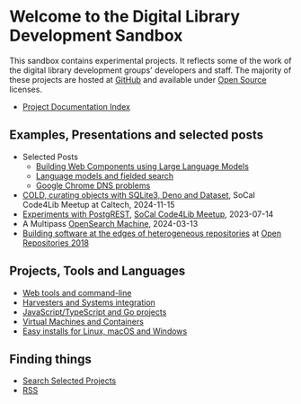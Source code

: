 
# Welcome to the Digital Library Development Sandbox

This sandbox contains experimental projects. It reflects some of the work of the digital library development groups' developers and staff.  The majority of these projects are hosted at [GitHub](https://github.com/caltechlibrary") and available under [Open Source](https://en.wikipedia.org/wiki/Open_source) licenses.

- [Project Documentation Index](project_index.md "List all GitHub repositories with 'pages' enabled")

## Examples, Presentations and selected posts

- Selected Posts
    - [Building Web Components using Large Language Models](posts/2025/03/13/Building_Web_Components_using_LLM.md)
    - [Language models and fielded search](posts/2025/04/11/language_models_and_fielded_search.md)
    - [Google Chrome DNS problems](posts/2025/04/01/Google_Chrome_DNS_problems.md)
- [COLD, curating objects with SQLite3, Deno and Dataset](https://caltechlibrary.github.io/cold/presentations/presentation1.html), SoCal Code4Lib Meetup at Caltech, 2024-11-15
- [Experiments with PostgREST](https://caltechlibrary.github.io/newt/presentation), [SoCal Code4Lib Meetup](https://www.meetup.com/code4lib-socal/events/293314880/), 2023-07-14
- A Multipass [OpenSearch Machine](https://caltechlibrary.github.io/opensearch-machine), 2024-03-13
- [Building software at the edges of heterogeneous repositories](https://caltechlibrary.github.io/or2018-building-at-the-edges/) at [Open Repositories 2018](http://www.or2018.net/)

## Projects, Tools and Languages

- [Web tools and command-line](web-and-cli-tools.md)
- [Harvesters and Systems integration](harvesters-and-system-integration.md)
- [JavaScript/TypeScript and Go projects](languages-and-tooling.md)
- [Virtual Machines and Containers](virtual-machines-and-containers.md)
- [Easy installs for Linux, macOS and Windows](installers.md "Easy install instructions for Linux, macOS and Windows for our Go based tools")

## Finding things

- [Search Selected Projects](search.md)
- [RSS](rss.xml)
